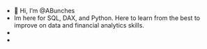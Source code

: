 - 👋 Hi, I’m @ABunches
- Im here for SQL, DAX, and Python. Here to learn from the best to improve on data and financial analytics skills. 
-
-
<!---
ABunches/ABunches is a ✨ special ✨ repository because its `README.md` (this file) appears on your GitHub profile.
You can click the Preview link to take a look at your changes.
--->
